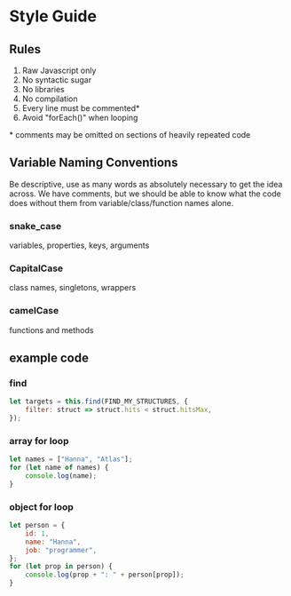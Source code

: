 # Style Guide

## Rules
1. Raw Javascript only
2. No syntactic sugar
3. No libraries
4. No compilation
5. Every line must be commented*
6. Avoid "forEach()" when looping

\* comments may be omitted on sections of heavily repeated code


## Variable Naming Conventions
Be descriptive, use as many words as absolutely necessary to get the idea across.
We have comments, but we should be able to know what the code does without them from variable/class/function names alone.
### snake_case
variables, properties, keys, arguments
### CapitalCase
class names, singletons, wrappers
### camelCase
functions and methods

## example code

### find
```javascript
let targets = this.find(FIND_MY_STRUCTURES, {
    filter: struct => struct.hits < struct.hitsMax,
});
```

### array for loop
```javascript
let names = ["Hanna", "Atlas"];
for (let name of names) {
    console.log(name);
}
```

### object for loop
```javascript
let person = {
    id: 1,
    name: "Hanna",
    job: "programmer",
};
for (let prop in person) {
    console.log(prop + ": " + person[prop]);
}
```
